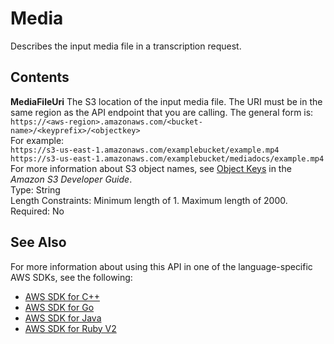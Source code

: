 # Media<a name="API_Media"></a>

Describes the input media file in a transcription request\.

## Contents<a name="API_Media_Contents"></a>

 **MediaFileUri**   <a name="transcribe-Type-Media-MediaFileUri"></a>
The S3 location of the input media file\. The URI must be in the same region as the API endpoint that you are calling\. The general form is:  
 ` https://<aws-region>.amazonaws.com/<bucket-name>/<keyprefix>/<objectkey> `   
For example:  
 `https://s3-us-east-1.amazonaws.com/examplebucket/example.mp4`   
 `https://s3-us-east-1.amazonaws.com/examplebucket/mediadocs/example.mp4`   
For more information about S3 object names, see [Object Keys](http://docs.aws.amazon.com/AmazonS3/latest/dev/UsingMetadata.html#object-keys) in the *Amazon S3 Developer Guide*\.  
Type: String  
Length Constraints: Minimum length of 1\. Maximum length of 2000\.  
Required: No

## See Also<a name="API_Media_SeeAlso"></a>

For more information about using this API in one of the language\-specific AWS SDKs, see the following:
+  [AWS SDK for C\+\+](https://docs.aws.amazon.com/goto/SdkForCpp/transcribe-2017-10-26/Media) 
+  [AWS SDK for Go](https://docs.aws.amazon.com/goto/SdkForGoV1/transcribe-2017-10-26/Media) 
+  [AWS SDK for Java](https://docs.aws.amazon.com/goto/SdkForJava/transcribe-2017-10-26/Media) 
+  [AWS SDK for Ruby V2](https://docs.aws.amazon.com/goto/SdkForRubyV2/transcribe-2017-10-26/Media) 
